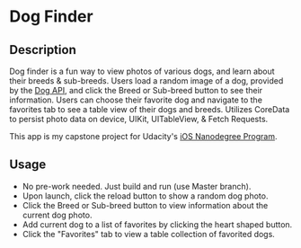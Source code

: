 # Dog Finder

## Description
Dog finder is a fun way to view photos of various dogs, and learn about their breeds & sub-breeds.  Users load a random image of a dog, provided by the [Dog API](https://dog.ceo/dog-api/), and click the Breed or Sub-breed button to see their information.  Users can choose their favorite dog and navigate to the favorites tab to see a table view of their dogs and breeds. Utilizes CoreData to persist photo data on device, UIKit, UITableView, & Fetch Requests. 

This app is my capstone project for Udacity's [iOS Nanodegree Program](https://udacity.com/nanodegrees/nd003).  

## Usage
* No pre-work needed.  Just build and run (use Master branch).
* Upon launch, click the reload button to show a random dog photo.
* Click the Breed or Sub-breed button to view information about the current dog photo.
* Add current dog to a list of favorites by clicking the heart shaped button.
* Click the "Favorites" tab to view a table collection of favorited dogs.
